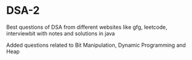 # DSA-2
Best questions of DSA from different websites like gfg, leetcode, interviewbit with notes and solutions in java 

Added questions related to Bit Manipulation, Dynamic Programming and Heap  
